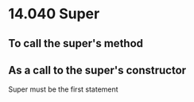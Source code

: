 # 14.040 Super

## To call the super's method

## As a call to the super's constructor

Super must be the first statement
